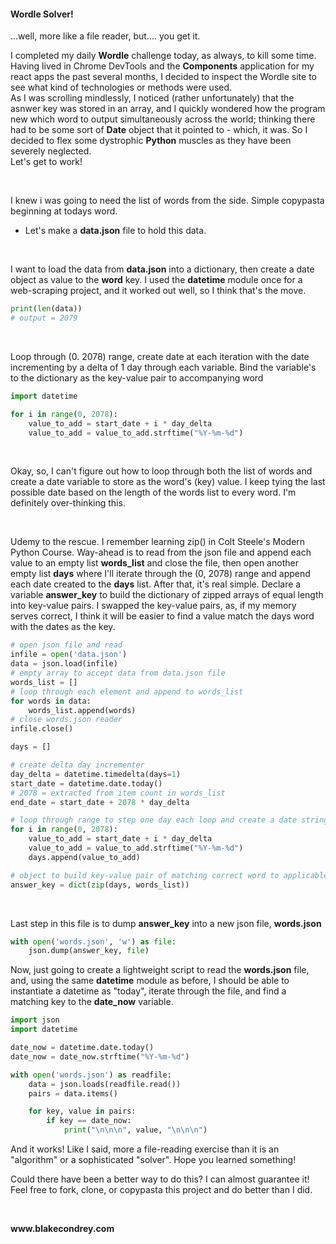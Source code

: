 #### Wordle Solver!

...well, more like a file reader, but.... you get it.

<p>I completed my daily <b>Wordle</b> challenge today, as always, to kill some time.<br>Having lived in Chrome DevTools and the <b>Components</b> application for my react apps the past several months, I decided to inspect the Wordle site to see what kind of technologies or methods were used.<br>As I was scrolling mindlessly, I noticed (rather unfortunately) that the asnwer key was stored in an array, and I quickly wondered how the program new which word to output simultaneously across the world; thinking there had to be some sort of <b>Date</b> object that it pointed to - which, it was. So I decided to flex some dystrophic <b>Python</b> muscles as they have been severely neglected.<br>Let's get to work!</p>
<br>
<p>I knew i was going to need the list of words from the side. Simple copypasta beginning at todays word.</p>

- Let's make a <b>data.json</b> file to hold this data.
<br>
<p>I want to load the data from <b>data.json</b> into a dictionary, then create a date object as value to the <b>word</b> key. I used the <b>datetime</b> module once for a web-scraping project, and it worked out well, so I think that's the move.</p>

```py
print(len(data))
# output = 2079
```

<br>
<p>
Loop through (0. 2078) range, create date at each iteration with the date incrementing by a delta of 1 day through each variable. Bind the variable's to the dictionary as the key-value pair to accompanying word
</p>

```py
import datetime

for i in range(0, 2078):
    value_to_add = start_date + i * day_delta
    value_to_add = value_to_add.strftime("%Y-%m-%d")
```

<br>
<p>
Okay, so, I can't figure out how to loop through both the list of words and create a date variable to store as the word's (key) value. I keep tying the last possible date based on the length of the words list to every word. I'm definitely over-thinking this.
</p>
<br>
<p>
Udemy to the rescue. I remember learning zip() in Colt Steele's Modern Python Course.
Way-ahead is to read from the json file and append each value to an empty list <b>words_list</b> and close the file, then open another empty list <b>days</b> where I'll iterate through the (0, 2078) range and append each date created to the <b>days</b> list.
After that, it's real simple. Declare a variable <b>answer_key</b> to build the dictionary of zipped arrays of equal length into key-value pairs.
I swapped the key-value pairs, as, if my memory serves correct, I think it will be easier to find a value match the days word with the dates as the key.
</p>

```py
# open json file and read
infile = open('data.json')
data = json.load(infile)
# empty array to accept data from data.json file
words_list = []
# loop through each element and append to words_list
for words in data:
    words_list.append(words)
# close words.json reader
infile.close()
```

```py
days = []

# create delta day incrementer
day_delta = datetime.timedelta(days=1)
start_date = datetime.date.today()
# 2078 = extracted from item count in words_list
end_date = start_date + 2078 * day_delta

# loop through range to step one day each loop and create a date string
for i in range(0, 2078):
    value_to_add = start_date + i * day_delta
    value_to_add = value_to_add.strftime("%Y-%m-%d")
    days.append(value_to_add)

# object to build key-value pair of matching correct word to applicable date
answer_key = dict(zip(days, words_list))
```

<br>
<p>
Last step in this file is to dump <b>answer_key</b> into a new json file, <b>words.json</b>
</p>

```py
with open('words.json', 'w') as file:
    json.dump(answer_key, file)
```

<p>
Now, just going to create a lightweight script to read the <b>words.json</b> file, and, using the same <b>datetime</b> module as before, I should be able to instantiate a datetime as "today", iterate through the file, and find a matching key to the <b>date_now</b> variable.
<br>

```py
import json
import datetime

date_now = datetime.date.today()
date_now = date_now.strftime("%Y-%m-%d")

with open('words.json') as readfile:
    data = json.loads(readfile.read())
    pairs = data.items()

    for key, value in pairs:
        if key == date_now:
            print("\n\n\n", value, "\n\n\n")
```

<p>And it works! Like I said, more a file-reading exercise than it is an "algorithm" or a sophisticated "solver". Hope you learned something!</p>
<p>Could there have been a better way to do this? I can almost guarantee it! Feel free to fork, clone, or copypasta this project and do better than I did.</p>
<br>
<p><strong>www.blakecondrey.com</p>
